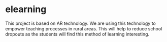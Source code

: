 # elearning
This project is based on AR technology. We are using this technology to empower teaching processes in rural areas. This will help to reduce school dropouts as the students will find this method of learning interesting.
